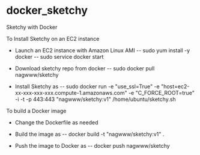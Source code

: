 docker_sketchy
=====================

Sketchy with Docker

To Install Sketchy on an EC2 instance

- Launch an EC2 instance with Amazon Linux AMI
-- sudo yum install -y docker
-- sudo service docker start

- Download sketchy repo from docker
-- sudo docker pull nagwww/sketchy

- Install Sketchy as
--  sudo docker run -e "use_ssl=True" -e "host=ec2-xx-xxx-xxx-xxx.compute-1.amazonaws.com" -e  "C_FORCE_ROOT=true" -i -t -p 443:443 "nagwww/sketchy:v1" /home/ubuntu/sketchy.sh

To build a Docker image
- Change the Dockerfile as needed

- Build the image as
--  docker build -t "nagwww/sketchy:v1" .

- Push the image to Docker as
-- docker push nagwww/sketchy
